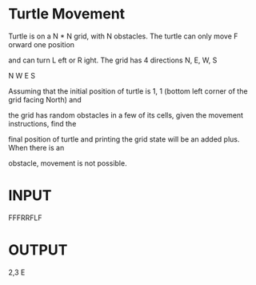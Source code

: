 # Turtle Movement
Turtle is on a N * N grid, with N obstacles. The turtle can only move F orward one position

and can turn L eft or R ight. The grid has 4 directions N, E, W, S

  N
W   E
  S

Assuming that the initial position of turtle is 1, 1 (bottom left corner of the grid facing North) and

the grid has random obstacles in a few of its cells, given the movement instructions, find the

final position of turtle and printing the grid state will be an added plus. When there is an

obstacle, movement is not possible.


#  INPUT

FFFRRFLF

#  OUTPUT

2,3 E